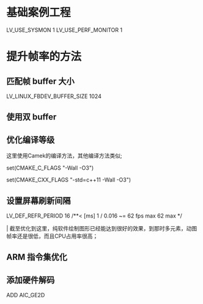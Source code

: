 # 基础案例工程

LV_USE_SYSMON 1
LV_USE_PERF_MONITOR 1

# 提升帧率的方法

## 匹配帧 buffer 大小

LV_LINUX_FBDEV_BUFFER_SIZE   1024

## 使用双 buffer

## 优化编译等级

这里使用Camek的编译方法，其他编译方法类似;

set(CMAKE_C_FLAGS "-Wall -O3")

set(CMAKE_CXX_FLAGS "-std=c++11 -Wall -O3")

## 设置屏幕刷新间隔

LV_DEF_REFR_PERIOD  16      /**< [ms]    1 / 0.016 ~= 62 fps max 62 max    */ 

| 截至优化到这里，纯软件绘制图形已经能达到很好的效果，到那时多元素，动图帧率还是很低，而且CPU占用率很高；

## ARM 指令集优化

## 添加硬件解码

ADD AIC_GE2D
